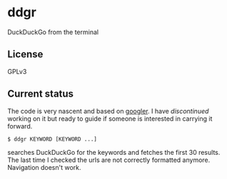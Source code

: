 # ddgr
DuckDuckGo from the terminal

## License
GPLv3

## Current status
The code is very nascent and based on [googler](https://github.com/jarun/googler). I have *discontinued* working on it but ready to guide if someone is interested in carrying it forward.

    $ ddgr KEYWORD [KEYWORD ...]
searches DuckDuckGo for the keywords and fetches the first 30 results. The last time I checked the urls are not correctly formatted anymore. Navigation doesn't work.
